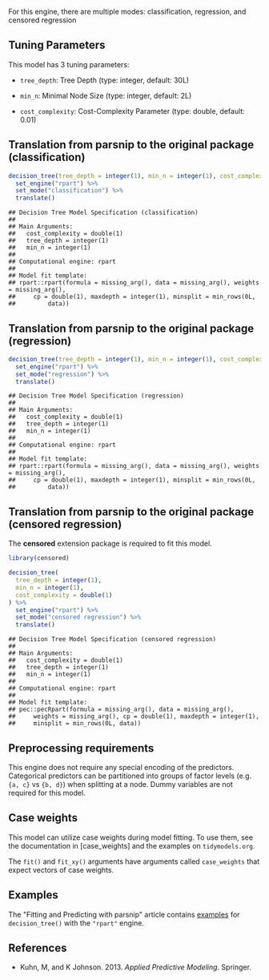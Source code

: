


For this engine, there are multiple modes: classification, regression, and censored regression

## Tuning Parameters



This model has 3 tuning parameters:

- `tree_depth`: Tree Depth (type: integer, default: 30L)

- `min_n`: Minimal Node Size (type: integer, default: 2L)

- `cost_complexity`: Cost-Complexity Parameter (type: double, default: 0.01)

## Translation from parsnip to the original package (classification)


```r
decision_tree(tree_depth = integer(1), min_n = integer(1), cost_complexity = double(1)) %>% 
  set_engine("rpart") %>% 
  set_mode("classification") %>% 
  translate()
```

```
## Decision Tree Model Specification (classification)
## 
## Main Arguments:
##   cost_complexity = double(1)
##   tree_depth = integer(1)
##   min_n = integer(1)
## 
## Computational engine: rpart 
## 
## Model fit template:
## rpart::rpart(formula = missing_arg(), data = missing_arg(), weights = missing_arg(), 
##     cp = double(1), maxdepth = integer(1), minsplit = min_rows(0L, 
##         data))
```


## Translation from parsnip to the original package (regression)


```r
decision_tree(tree_depth = integer(1), min_n = integer(1), cost_complexity = double(1)) %>% 
  set_engine("rpart") %>% 
  set_mode("regression") %>% 
  translate()
```

```
## Decision Tree Model Specification (regression)
## 
## Main Arguments:
##   cost_complexity = double(1)
##   tree_depth = integer(1)
##   min_n = integer(1)
## 
## Computational engine: rpart 
## 
## Model fit template:
## rpart::rpart(formula = missing_arg(), data = missing_arg(), weights = missing_arg(), 
##     cp = double(1), maxdepth = integer(1), minsplit = min_rows(0L, 
##         data))
```


## Translation from parsnip to the original package (censored regression)

The **censored** extension package is required to fit this model.


```r
library(censored)

decision_tree(
  tree_depth = integer(1),
  min_n = integer(1),
  cost_complexity = double(1)
) %>% 
  set_engine("rpart") %>% 
  set_mode("censored regression") %>% 
  translate()
```

```
## Decision Tree Model Specification (censored regression)
## 
## Main Arguments:
##   cost_complexity = double(1)
##   tree_depth = integer(1)
##   min_n = integer(1)
## 
## Computational engine: rpart 
## 
## Model fit template:
## pec::pecRpart(formula = missing_arg(), data = missing_arg(), 
##     weights = missing_arg(), cp = double(1), maxdepth = integer(1), 
##     minsplit = min_rows(0L, data))
```

## Preprocessing requirements


This engine does not require any special encoding of the predictors. Categorical predictors can be partitioned into groups of factor levels (e.g. `{a, c}` vs `{b, d}`) when splitting at a node. Dummy variables are not required for this model. 

## Case weights


This model can utilize case weights during model fitting. To use them, see the documentation in [case_weights] and the examples on `tidymodels.org`. 

The `fit()` and `fit_xy()` arguments have arguments called `case_weights` that expect vectors of case weights. 

## Examples 

The "Fitting and Predicting with parsnip" article contains [examples](https://parsnip.tidymodels.org/articles/articles/Examples.html#decision-tree-rpart) for `decision_tree()` with the `"rpart"` engine.

## References

-   Kuhn, M, and K Johnson. 2013. *Applied Predictive Modeling*. Springer.

